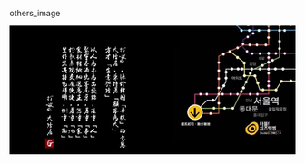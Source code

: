 others_image

<img src="https://github.com/kyledai/Double-G-Dalong-Branch/blob/master/others_image/image/cover.jpg" width="640"/><BR>


